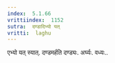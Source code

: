 ```yaml
---
index:  5.1.66
vrittiindex:  1152
sutra:  दण्डादिभ्यो यत्
vritti:  laghu 
---
```


एभ्यो यत् स्यात्. दण्डमर्हति दण्ड्यः. अर्घ्यः. वध्यः..

